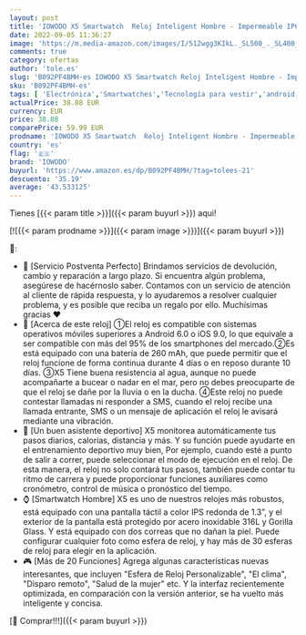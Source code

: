 ```yaml
---
layout: post
title: 'IOWODO X5 Smartwatch  Reloj Inteligent Hombre - Impermeable IP68 | Esfera de Reloj de DIY | Tiempo | Caloría | Pulsometro | Sueño | 9 Deportes  Smartwatch Hombre para Android e iOS  2 Correas '
date: 2022-09-05 11:36:27
image: 'https://m.media-amazon.com/images/I/512wgg3KIkL._SL500_._SL400_.jpg'
comments: true
category: ofertas
author: 'tole.es'
slug: 'B092PF4BMH-es IOWODO X5 Smartwatch Reloj Inteligent Hombre - Impermeable...'
sku: 'B092PF4BMH-es'
tags: [ 'Electrónica','Smartwatches','Tecnología para vestir','android','iowodo','🇪🇸', ]
actualPrice: 38.88 EUR
currency: EUR
price: 38.88
comparePrice: 59.99 EUR
prodname: 'IOWODO X5 Smartwatch  Reloj Inteligent Hombre - Impermeable IP68 | Esfera de Reloj de DIY | Tiempo | Caloría | Pulsometro | Sueño | 9 Deportes  Smartwatch Hombre para Android e iOS  2 Correas '
country: 'es'
flag: '🇪🇸'
brand: 'IOWODO'
buyurl: 'https://www.amazon.es/dp/B092PF4BMH/?tag=tolees-21'
descuento: '35.19'
average: '43.533125'
---
```


Tienes [{{< param title >}}]({{< param buyurl >}}) aqui!

[![{{< param prodname >}}]({{< param image >}})]({{< param buyurl >}})

🔎:

- 💯 [Servicio Postventa Perfecto] Brindamos servicios de devolución, cambio y reparación a largo plazo. Si encuentra algún problema, asegúrese de hacérnoslo saber. Contamos con un servicio de atención al cliente de rápida respuesta, y lo ayudaremos a resolver cualquier problema, y es posible que reciba un regalo por ello. Muchísimas gracias ❤
- 📱 [Acerca de este reloj] ①El reloj es compatible con sistemas operativos móviles superiores a Android 6.0 o iOS 9.0, lo que equivale a ser compatible con más del 95% de los smartphones del mercado.②Es está equipado con una batería de 260 mAh, que puede permitir que el reloj funcione de forma continua durante 4 días o en reposo durante 10 días. ③X5 Tiene buena resistencia al agua, aunque no puede acompañarte a bucear o nadar en el mar, pero no debes preocuparte de que el reloj se dañe por la lluvia o en la ducha. ④Este reloj no puede contestar llamadas ni responder a SMS, cuando el reloj recibe una llamada entrante, SMS o un mensaje de aplicación el reloj le avisará mediante una vibración.
- 🏃 [Un buen asistente deportivo] X5 monitorea automáticamente tus pasos diarios, calorías, distancia y más. Y su función puede ayudarte en el entrenamiento deportivo muy bien, Por ejemplo, cuando esté a punto de salir a correr, puede seleccionar el modo de ejecución en el reloj. De esta manera, el reloj no solo contará tus pasos, también puede contar tu ritmo de carrera y puede proporcionar funciones auxiliares como cronómetro, control de música o pronóstico del tiempo.
- ⌚ [Smartwatch Hombre] X5 es uno de nuestros relojes más robustos, está equipado con una pantalla táctil a color IPS redonda de 1.3”, y el exterior de la pantalla está protegido por acero inoxidable 316L y Gorilla Glass. Y está equipado con dos correas que no dañan la piel. Puede configurar cualquier foto como esfera de reloj, y hay más de 30 esferas de reloj para elegir en la aplicación.
- 🎮 [Más de 20 Funciones] Agrega algunas características nuevas interesantes, que incluyen "Esfera de Reloj Personalizable", "El clima", "Disparo remoto", "Salud de la mujer" etc. Y la interfaz recientemente optimizada, en comparación con la versión anterior, se ha vuelto más inteligente y concisa.

[🛒 Comprar!!!]({{< param buyurl >}})
